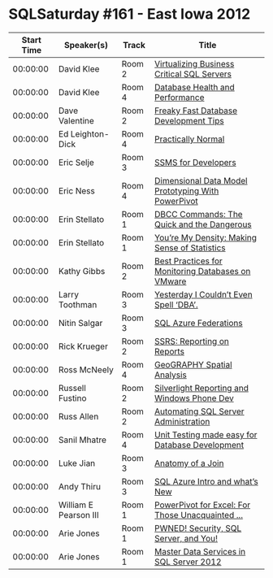 # SQLSaturday #161 - East Iowa 2012
Start Time|Speaker(s)|Track|Title
---|---|---|---
00:00:00|David Klee|Room 2|[Virtualizing Business Critical SQL Servers](12572.md)
00:00:00|David Klee|Room 4|[Database Health and Performance](12573.md)
00:00:00|Dave Valentine|Room 2|[Freaky Fast Database Development Tips ](13263.md)
00:00:00|Ed Leighton-Dick|Room 4|[Practically Normal](13718.md)
00:00:00|Eric Selje|Room 3|[SSMS for Developers](13903.md)
00:00:00|Eric Ness|Room 4|[Dimensional Data Model Prototyping With PowerPivot](13911.md)
00:00:00|Erin Stellato|Room 1|[DBCC Commands: The Quick and the Dangerous](13948.md)
00:00:00|Erin Stellato|Room 1|[You’re My Density: Making Sense of Statistics](13949.md)
00:00:00|Kathy  Gibbs|Room 2|[Best Practices for Monitoring Databases on VMware](17981.md)
00:00:00|Larry Toothman|Room 3|[Yesterday I Couldn’t Even Spell ‘DBA’.](18961.md)
00:00:00|Nitin Salgar|Room 3|[SQL Azure Federations](21464.md)
00:00:00|Rick Krueger|Room 2|[SSRS: Reporting on Reports](23024.md)
00:00:00|Ross McNeely|Room 4|[GeoGRAPHY Spatial Analysis](23463.md)
00:00:00|Russell Fustino|Room 2|[Silverlight Reporting and Windows Phone Dev](23608.md)
00:00:00|Russ Allen|Room 2|[Automating SQL Server Administration](23615.md)
00:00:00|Sanil Mhatre|Room 4|[Unit Testing made easy for Database Development  ](23944.md)
00:00:00|Luke Jian|Room 3|[Anatomy of a Join](24320.md)
00:00:00|Andy Thiru|Room 3|[SQL Azure Intro and what’s New](27337.md)
00:00:00|William E Pearson III|Room 1|[PowerPivot for Excel: For Those Unacquainted ...](28062.md)
00:00:00|Arie Jones|Room 1|[PWNED! Security, SQL Server, and You!](9825.md)
00:00:00|Arie Jones|Room 1|[Master Data Services in SQL Server 2012](9826.md)
